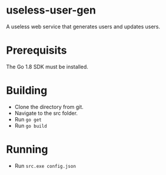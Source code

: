 # useless-user-gen
A useless web service that generates users and updates users.

# Prerequisits
The Go 1.8 SDK must be installed.

# Building
* Clone the directory from git.
* Navigate to the src folder.
* Run `go get`
* Run `go build`

# Running
* Run `src.exe config.json`
